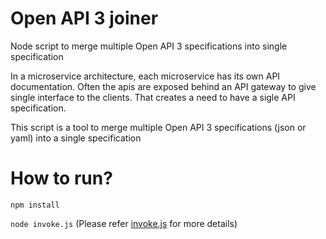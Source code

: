 # Open API 3 joiner
Node script to merge multiple Open API 3 specifications into single specification

In a microservice architecture, each microservice has its own API documentation.
Often the apis are exposed behind an API gateway to give single interface to the clients.
That creates a need to have a sigle API specification.

This script is a tool to merge multiple Open API 3 specifications (json or yaml) 
into a single specification

# How to run?
`npm install`

`node invoke.js`
(Please refer [invoke.js](./invoke.js) for more details)

